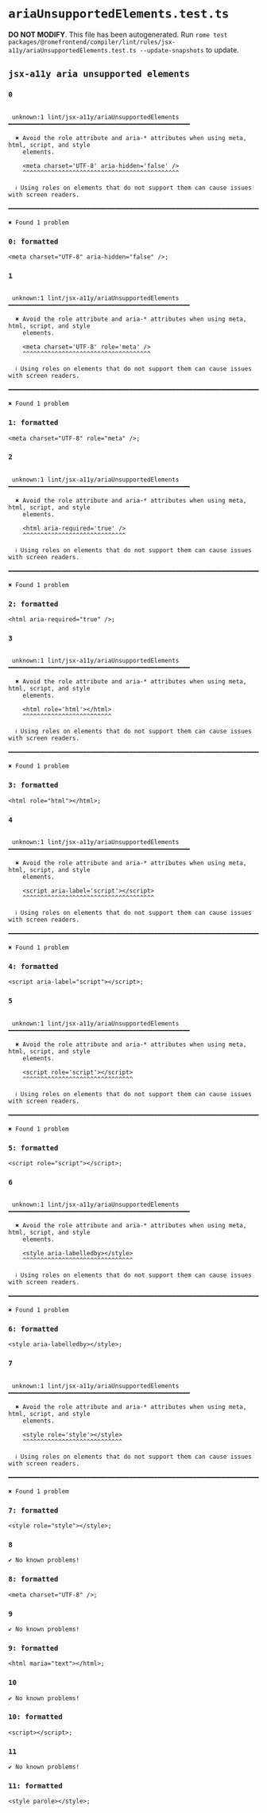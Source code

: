 # `ariaUnsupportedElements.test.ts`

**DO NOT MODIFY**. This file has been autogenerated. Run `rome test packages/@romefrontend/compiler/lint/rules/jsx-a11y/ariaUnsupportedElements.test.ts --update-snapshots` to update.

## `jsx-a11y aria unsupported elements`

### `0`

```

 unknown:1 lint/jsx-a11y/ariaUnsupportedElements ━━━━━━━━━━━━━━━━━━━━━━━━━━━━━━━━━━━━━━━━━━━━━━━━━━━

  ✖ Avoid the role attribute and aria-* attributes when using meta, html, script, and style
    elements.

    <meta charset='UTF-8' aria-hidden='false' />
    ^^^^^^^^^^^^^^^^^^^^^^^^^^^^^^^^^^^^^^^^^^^^

  ℹ Using roles on elements that do not support them can cause issues with screen readers.

━━━━━━━━━━━━━━━━━━━━━━━━━━━━━━━━━━━━━━━━━━━━━━━━━━━━━━━━━━━━━━━━━━━━━━━━━━━━━━━━━━━━━━━━━━━━━━━━━━━━

✖ Found 1 problem

```

### `0: formatted`

```
<meta charset="UTF-8" aria-hidden="false" />;

```

### `1`

```

 unknown:1 lint/jsx-a11y/ariaUnsupportedElements ━━━━━━━━━━━━━━━━━━━━━━━━━━━━━━━━━━━━━━━━━━━━━━━━━━━

  ✖ Avoid the role attribute and aria-* attributes when using meta, html, script, and style
    elements.

    <meta charset='UTF-8' role='meta' />
    ^^^^^^^^^^^^^^^^^^^^^^^^^^^^^^^^^^^^

  ℹ Using roles on elements that do not support them can cause issues with screen readers.

━━━━━━━━━━━━━━━━━━━━━━━━━━━━━━━━━━━━━━━━━━━━━━━━━━━━━━━━━━━━━━━━━━━━━━━━━━━━━━━━━━━━━━━━━━━━━━━━━━━━

✖ Found 1 problem

```

### `1: formatted`

```
<meta charset="UTF-8" role="meta" />;

```

### `2`

```

 unknown:1 lint/jsx-a11y/ariaUnsupportedElements ━━━━━━━━━━━━━━━━━━━━━━━━━━━━━━━━━━━━━━━━━━━━━━━━━━━

  ✖ Avoid the role attribute and aria-* attributes when using meta, html, script, and style
    elements.

    <html aria-required='true' />
    ^^^^^^^^^^^^^^^^^^^^^^^^^^^^^

  ℹ Using roles on elements that do not support them can cause issues with screen readers.

━━━━━━━━━━━━━━━━━━━━━━━━━━━━━━━━━━━━━━━━━━━━━━━━━━━━━━━━━━━━━━━━━━━━━━━━━━━━━━━━━━━━━━━━━━━━━━━━━━━━

✖ Found 1 problem

```

### `2: formatted`

```
<html aria-required="true" />;

```

### `3`

```

 unknown:1 lint/jsx-a11y/ariaUnsupportedElements ━━━━━━━━━━━━━━━━━━━━━━━━━━━━━━━━━━━━━━━━━━━━━━━━━━━

  ✖ Avoid the role attribute and aria-* attributes when using meta, html, script, and style
    elements.

    <html role='html'></html>
    ^^^^^^^^^^^^^^^^^^^^^^^^^

  ℹ Using roles on elements that do not support them can cause issues with screen readers.

━━━━━━━━━━━━━━━━━━━━━━━━━━━━━━━━━━━━━━━━━━━━━━━━━━━━━━━━━━━━━━━━━━━━━━━━━━━━━━━━━━━━━━━━━━━━━━━━━━━━

✖ Found 1 problem

```

### `3: formatted`

```
<html role="html"></html>;

```

### `4`

```

 unknown:1 lint/jsx-a11y/ariaUnsupportedElements ━━━━━━━━━━━━━━━━━━━━━━━━━━━━━━━━━━━━━━━━━━━━━━━━━━━

  ✖ Avoid the role attribute and aria-* attributes when using meta, html, script, and style
    elements.

    <script aria-label='script'></script>
    ^^^^^^^^^^^^^^^^^^^^^^^^^^^^^^^^^^^^^

  ℹ Using roles on elements that do not support them can cause issues with screen readers.

━━━━━━━━━━━━━━━━━━━━━━━━━━━━━━━━━━━━━━━━━━━━━━━━━━━━━━━━━━━━━━━━━━━━━━━━━━━━━━━━━━━━━━━━━━━━━━━━━━━━

✖ Found 1 problem

```

### `4: formatted`

```
<script aria-label="script"></script>;

```

### `5`

```

 unknown:1 lint/jsx-a11y/ariaUnsupportedElements ━━━━━━━━━━━━━━━━━━━━━━━━━━━━━━━━━━━━━━━━━━━━━━━━━━━

  ✖ Avoid the role attribute and aria-* attributes when using meta, html, script, and style
    elements.

    <script role='script'></script>
    ^^^^^^^^^^^^^^^^^^^^^^^^^^^^^^^

  ℹ Using roles on elements that do not support them can cause issues with screen readers.

━━━━━━━━━━━━━━━━━━━━━━━━━━━━━━━━━━━━━━━━━━━━━━━━━━━━━━━━━━━━━━━━━━━━━━━━━━━━━━━━━━━━━━━━━━━━━━━━━━━━

✖ Found 1 problem

```

### `5: formatted`

```
<script role="script"></script>;

```

### `6`

```

 unknown:1 lint/jsx-a11y/ariaUnsupportedElements ━━━━━━━━━━━━━━━━━━━━━━━━━━━━━━━━━━━━━━━━━━━━━━━━━━━

  ✖ Avoid the role attribute and aria-* attributes when using meta, html, script, and style
    elements.

    <style aria-labelledby></style>
    ^^^^^^^^^^^^^^^^^^^^^^^^^^^^^^^

  ℹ Using roles on elements that do not support them can cause issues with screen readers.

━━━━━━━━━━━━━━━━━━━━━━━━━━━━━━━━━━━━━━━━━━━━━━━━━━━━━━━━━━━━━━━━━━━━━━━━━━━━━━━━━━━━━━━━━━━━━━━━━━━━

✖ Found 1 problem

```

### `6: formatted`

```
<style aria-labelledby></style>;

```

### `7`

```

 unknown:1 lint/jsx-a11y/ariaUnsupportedElements ━━━━━━━━━━━━━━━━━━━━━━━━━━━━━━━━━━━━━━━━━━━━━━━━━━━

  ✖ Avoid the role attribute and aria-* attributes when using meta, html, script, and style
    elements.

    <style role='style'></style>
    ^^^^^^^^^^^^^^^^^^^^^^^^^^^^

  ℹ Using roles on elements that do not support them can cause issues with screen readers.

━━━━━━━━━━━━━━━━━━━━━━━━━━━━━━━━━━━━━━━━━━━━━━━━━━━━━━━━━━━━━━━━━━━━━━━━━━━━━━━━━━━━━━━━━━━━━━━━━━━━

✖ Found 1 problem

```

### `7: formatted`

```
<style role="style"></style>;

```

### `8`

```
✔ No known problems!

```

### `8: formatted`

```
<meta charset="UTF-8" />;

```

### `9`

```
✔ No known problems!

```

### `9: formatted`

```
<html maria="text"></html>;

```

### `10`

```
✔ No known problems!

```

### `10: formatted`

```
<script></script>;

```

### `11`

```
✔ No known problems!

```

### `11: formatted`

```
<style parole></style>;

```
